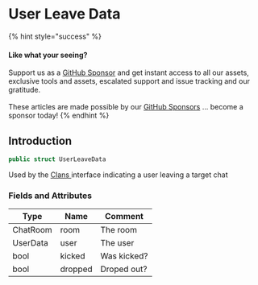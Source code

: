 # User Leave Data

{% hint style="success" %}
#### Like what your seeing?

Support us as a [GitHub Sponsor](../../../become-a-sponsor/) and get instant access to all our assets, exclusive tools and assets, escalated support and issue tracking and our gratitude.\
\
These articles are made possible by our [GitHub Sponsors](../../../become-a-sponsor/) ... become a sponsor today!
{% endhint %}

## Introduction

```csharp
public struct UserLeaveData
```

Used by the [Clans ](../api/clans.md)interface indicating a user leaving a target chat

### Fields and Attributes

| Type     | Name    | Comment     |
| -------- | ------- | ----------- |
| ChatRoom | room    | The room    |
| UserData | user    | The user    |
| bool     | kicked  | Was kicked? |
| bool     | dropped | Droped out? |

